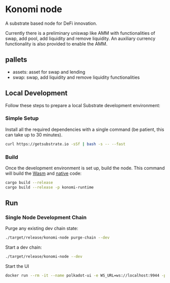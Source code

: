 # Konomi node

A substrate based node for DeFi innovation.

Currently there is a preliminary uniswap like AMM with functionalities of swap, add pool, add liquidity and remove liquidity. An auxiliary currency functionality is also provided to enable the AMM.

## pallets
- assets: asset for swap and lending
- swap: swap, add liquidity and remove liquidity functionalities

## Local Development

Follow these steps to prepare a local Substrate development environment:

### Simple Setup

Install all the required dependencies with a single command (be patient, this can take up to 30
minutes).

```bash
curl https://getsubstrate.io -sSf | bash -s -- --fast
```

### Build

Once the development environment is set up, build the node. This command will build the
[Wasm](https://substrate.dev/docs/en/knowledgebase/advanced/executor#wasm-execution) and
[native](https://substrate.dev/docs/en/knowledgebase/advanced/executor#native-execution) code:

```bash
cargo build --release
cargo build --release -p konomi-runtime
```

## Run

### Single Node Development Chain

Purge any existing dev chain state:

```bash
./target/release/konomi-node purge-chain --dev
```

Start a dev chain:

```bash
./target/release/konomi-node --dev
```

Start the UI
```bash
docker run --rm -it --name polkadot-ui -e WS_URL=ws://localhost:9944 -p 81:80 jacogr/polkadot-js-apps:latest
```
